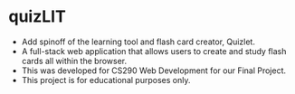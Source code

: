 # quizLIT

- Add spinoff of the learning tool and flash card creator, Quizlet. 
- A full-stack web application that allows users to create and study flash cards all within the browser.
- This was developed for CS290 Web Development for our Final Project.
- This project is for educational purposes only.
